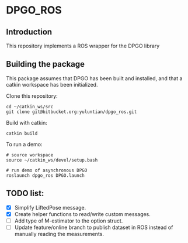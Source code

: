 # DPGO_ROS

## Introduction
This repository implements a ROS wrapper for the DPGO library

## Building the package

This package assumes that DPGO has been built and installed, and that a catkin workspace has been initialized.

Clone this repository:
```
cd ~/catkin_ws/src
git clone git@bitbucket.org:yuluntian/dpgo_ros.git
``` 

Build with catkin:
```
catkin build
```

To run a demo:
```
# source workspace
source ~/catkin_ws/devel/setup.bash

# run demo of asynchronous DPGO
roslaunch dpgo_ros DPGO.launch
```


## TODO list:
* [x]  Simplify LiftedPose message.
* [x]  Create helper functions to read/write custom messages.
* [ ]  Add type of M-estimator to the option struct.
* [ ]  Update feature/online branch to publish dataset in ROS instead of manually reading the measurements.
